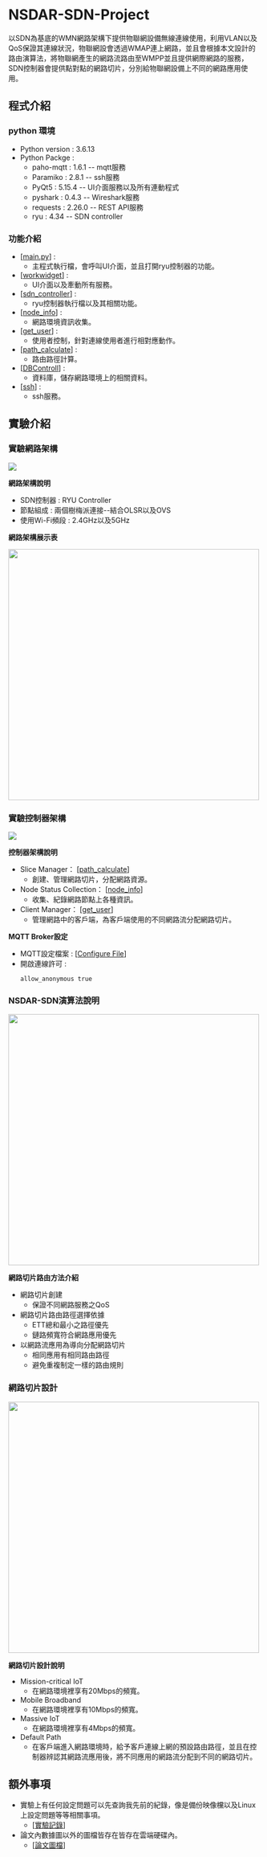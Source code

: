# NSDAR-SDN-Project
以SDN為基底的WMN網路架構下提供物聯網設備無線連線使用，利用VLAN以及QoS保證其連線狀況，物聯網設會透過WMAP連上網路，並且會根據本文設計的路由演算法，將物聯網產生的網路流路由至WMPP並且提供網際網路的服務，SDN控制器會提供點對點的網路切片，分別給物聯網設備上不同的網路應用使用。

## 程式介紹

### python 環境

- Python version : 3.6.13  
- Python Packge :  
  - paho-mqtt : 1.6.1 -- mqtt服務  
  - Paramiko : 2.8.1 -- ssh服務  
  - PyQt5 : 5.15.4 -- UI介面服務以及所有連動程式  
  - pyshark : 0.4.3 -- Wireshark服務  
  - requests : 2.26.0 -- REST API服務  
  - ryu : 4.34 -- SDN controller  

### 功能介紹

- [[main.py](main.py)] :   
  - 主程式執行檔，會呼叫UI介面，並且打開ryu控制器的功能。  
- [[workwidget](workwidget)] :   
  - UI介面以及牽動所有服務。
- [[sdn_controller](sdn_controller)] :   
  - ryu控制器執行檔以及其相關功能。
- [[node_info](node_info)] :   
  - 網路環境資訊收集。  
- [[get_user](get_user)] :   
  - 使用者控制，針對連線使用者進行相對應動作。  
- [[path_calculate](path_calculate)] :   
  - 路由路徑計算。
- [[DBControll](DBControll)] :  
  - 資料庫，儲存網路環境上的相關資料。  
- [[ssh](ssh)] :   
  - ssh服務。

## 實驗介紹

### 實驗網路架構
<img src="./image/experiment_mesh_structure.jpg">

**網路架構說明**

- SDN控制器 : RYU Controller  
- 節點組成 : 兩個樹梅派連接--結合OLSR以及OVS  
- 使用Wi-Fi頻段 : 2.4GHz以及5GHz  

**網路架構展示表**

<img src="./image/node_structure.png" width="500">

### 實驗控制器架構
<img src="./image/network_manager_structure.jpg">

**控制器架構說明**

- Slice Manager： [[path_calculate](path_calculate)]   
  - 創建、管理網路切片，分配網路資源。  
- Node Status Collection： [[node_info](node_info)]  
  - 收集、紀錄網路節點上各種資訊。  
- Client Manager： [[get_user](get_user)]
  - 管理網路中的客戶端，為客戶端使用的不同網路流分配網路切片。  
  
**MQTT Broker設定**

- MQTT設定檔案 : [[Configure File](MQTT_Broker_Configure)]
- 開啟連線許可 : 
  ```
  allow_anonymous true
  ```

### NSDAR-SDN演算法說明
<img src="./image/network_slice_simulate.jpg" width="500">

**網路切片路由方法介紹**  

- 網路切片創建  
  - 保證不同網路服務之QoS  
- 網路切片路由路徑選擇依據  
  - ETT總和最小之路徑優先  
  - 鏈路頻寬符合網路應用優先  
- 以網路流應用為導向分配網路切片  
  - 相同應用有相同路由路徑  
  - 避免重複制定一樣的路由規則  

### 網路切片設計
<img src="./image/network_slice_design.jpg" width="500">

**網路切片設計說明**
- Mission-critical IoT  
  - 在網路環境裡享有20Mbps的頻寬。  
- Mobile Broadband  
  - 在網路環境裡享有10Mbps的頻寬。  
- Massive IoT  
  - 在網路環境裡享有4Mbps的頻寬。  
- Default Path  
  - 在客戶端進入網路環境時，給予客戶連線上網的預設路由路徑，並且在控制器辨認其網路流應用後，將不同應用的網路流分配到不同的網路切片。 

## 額外事項
- 實驗上有任何設定問題可以先查詢我先前的紀錄，像是備份映像欓以及Linux上設定問題等等相關事項。
  - [[實驗記錄](https://hackmd.io/@TWvQM7zrTEyzbIKJIj8l2w/Sy1uF2tVu)]
- 論文內數據圖以外的圖檔皆存在皆存在雲端硬碟內。
  - [[論文圖檔](https://drive.google.com/drive/folders/1JhQLlqsazSmdk2CoZOpwQdGUHP59aLD3?usp=sharing)]
